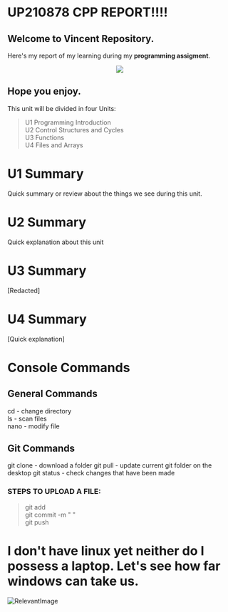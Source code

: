 # UP210878 CPP REPORT!!!!
## Welcome to Vincent Repository.
Here's my report of my learning during my **programming assigment**.

<p align="center">
    <img src="https://upload.wikimedia.org/wikipedia/commons/thumb/1/18/ISO_C%2B%2B_Logo.svg/1200px-ISO_C%2B%2B_Logo.svg.png">

## Hope you enjoy.
This unit will be divided in four Units:
> U1 Programming Introduction  
> U2 Control Structures and Cycles  
> U3 Functions  
> U4 Files and Arrays  

# U1 Summary
Quick summary or review about the things we see during this unit.
# U2 Summary
Quick explanation about this unit
# U3 Summary
[Redacted]
# U4 Summary
[Quick explanation]  
# Console Commands
## General Commands  
cd - change directory  
ls - scan files  
nano - modify file  

## Git Commands
git clone - download a folder
git pull - update current git folder on the desktop
git status - check changes that have been made
### STEPS TO UPLOAD A FILE:  
>git add  
git commit -m " "  
git push  


# I don't have linux yet neither do I possess a laptop. Let's see how far windows can take us.

![RelevantImage](https://www.emaratalyoum.com/polopoly_fs/1.1410304.1602783749!/image/image.jpg)

